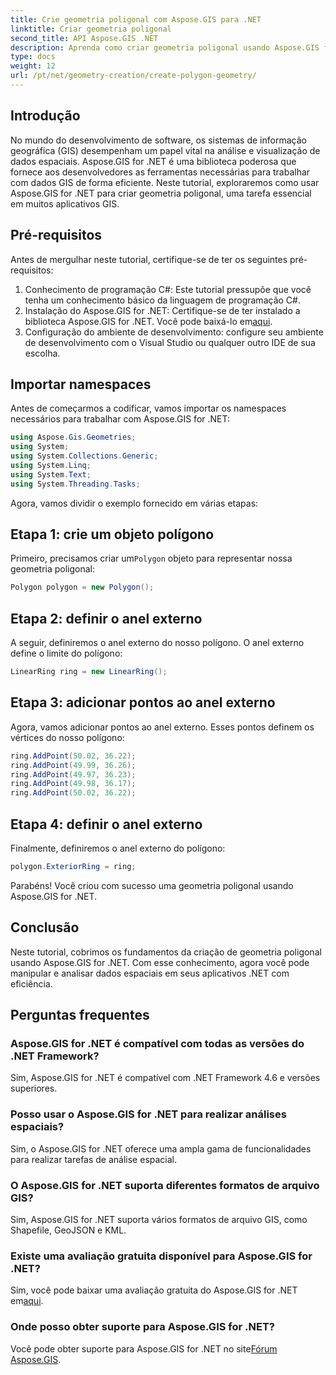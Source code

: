 ```yaml
---
title: Crie geometria poligonal com Aspose.GIS para .NET
linktitle: Criar geometria poligonal
second_title: API Aspose.GIS .NET
description: Aprenda como criar geometria poligonal usando Aspose.GIS for .NET. Tutorial passo a passo para desenvolvedores .NET.
type: docs
weight: 12
url: /pt/net/geometry-creation/create-polygon-geometry/
---
```

## Introdução
No mundo do desenvolvimento de software, os sistemas de informação geográfica (GIS) desempenham um papel vital na análise e visualização de dados espaciais. Aspose.GIS for .NET é uma biblioteca poderosa que fornece aos desenvolvedores as ferramentas necessárias para trabalhar com dados GIS de forma eficiente. Neste tutorial, exploraremos como usar Aspose.GIS for .NET para criar geometria poligonal, uma tarefa essencial em muitos aplicativos GIS.
## Pré-requisitos
Antes de mergulhar neste tutorial, certifique-se de ter os seguintes pré-requisitos:
1. Conhecimento de programação C#: Este tutorial pressupõe que você tenha um conhecimento básico da linguagem de programação C#.
2.  Instalação do Aspose.GIS for .NET: Certifique-se de ter instalado a biblioteca Aspose.GIS for .NET. Você pode baixá-lo em[aqui](https://releases.aspose.com/gis/net/).
3. Configuração do ambiente de desenvolvimento: configure seu ambiente de desenvolvimento com o Visual Studio ou qualquer outro IDE de sua escolha.

## Importar namespaces
Antes de começarmos a codificar, vamos importar os namespaces necessários para trabalhar com Aspose.GIS for .NET:
```csharp
using Aspose.Gis.Geometries;
using System;
using System.Collections.Generic;
using System.Linq;
using System.Text;
using System.Threading.Tasks;
```

Agora, vamos dividir o exemplo fornecido em várias etapas:
## Etapa 1: crie um objeto polígono
 Primeiro, precisamos criar um`Polygon` objeto para representar nossa geometria poligonal:
```csharp
Polygon polygon = new Polygon();
```
## Etapa 2: definir o anel externo
A seguir, definiremos o anel externo do nosso polígono. O anel externo define o limite do polígono:
```csharp
LinearRing ring = new LinearRing();
```
## Etapa 3: adicionar pontos ao anel externo
Agora, vamos adicionar pontos ao anel externo. Esses pontos definem os vértices do nosso polígono:
```csharp
ring.AddPoint(50.02, 36.22);
ring.AddPoint(49.99, 36.26);
ring.AddPoint(49.97, 36.23);
ring.AddPoint(49.98, 36.17);
ring.AddPoint(50.02, 36.22);
```
## Etapa 4: definir o anel externo
Finalmente, definiremos o anel externo do polígono:
```csharp
polygon.ExteriorRing = ring;
```
Parabéns! Você criou com sucesso uma geometria poligonal usando Aspose.GIS for .NET.

## Conclusão
Neste tutorial, cobrimos os fundamentos da criação de geometria poligonal usando Aspose.GIS for .NET. Com esse conhecimento, agora você pode manipular e analisar dados espaciais em seus aplicativos .NET com eficiência.
## Perguntas frequentes
### Aspose.GIS for .NET é compatível com todas as versões do .NET Framework?
Sim, Aspose.GIS for .NET é compatível com .NET Framework 4.6 e versões superiores.
### Posso usar o Aspose.GIS for .NET para realizar análises espaciais?
Sim, o Aspose.GIS for .NET oferece uma ampla gama de funcionalidades para realizar tarefas de análise espacial.
### O Aspose.GIS for .NET suporta diferentes formatos de arquivo GIS?
Sim, Aspose.GIS for .NET suporta vários formatos de arquivo GIS, como Shapefile, GeoJSON e KML.
### Existe uma avaliação gratuita disponível para Aspose.GIS for .NET?
 Sim, você pode baixar uma avaliação gratuita do Aspose.GIS for .NET em[aqui](https://releases.aspose.com/).
### Onde posso obter suporte para Aspose.GIS for .NET?
 Você pode obter suporte para Aspose.GIS for .NET no site[Fórum Aspose.GIS](https://forum.aspose.com/c/gis/33).